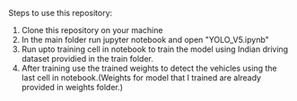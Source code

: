 Steps to use this repository:
1) Clone this repository on your machine
2) In the main folder run jupyter notebook and open "YOLO_V5.ipynb"
3) Run upto training cell in notebook to train the model using Indian driving dataset providied in the train folder.
4) After training use the trained weights to detect the vehicles using the last cell in notebook.(Weights for model that I trained are already provided in weights folder.)
